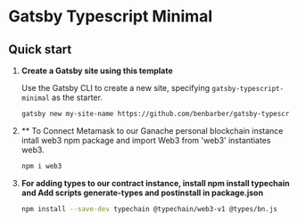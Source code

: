 # Gatsby Typescript Minimal

## Quick start

1.  **Create a Gatsby site using this template**

    Use the Gatsby CLI to create a new site, specifying `gatsby-typescript-minimal` as the starter.

    ```sh
    gatsby new my-site-name https://github.com/benbarber/gatsby-typescript-minimal
    ```

2.  ** To Connect Metamask to our Ganache personal blockchain instance intall web3 npm package and import Web3 from 'web3' instantiates web3.

    ```sh
    npm i web3
    ```

3.  **For adding types to our contract instance, install npm install typechain and Add scripts generate-types and postinstall in package.json**
  
    ```sh
    npm install --save-dev typechain @typechain/web3-v1 @types/bn.js
    ```
  
